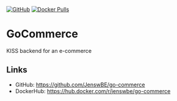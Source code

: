 [![GitHub](https://img.shields.io/github/license/JenswBE/go-commerce)](https://github.com/JenswBE/go-commerce)
[![Docker Pulls](https://img.shields.io/docker/pulls/jenswbe/go-commerce)](https://hub.docker.com/r/jenswbe/go-commerce)

# GoCommerce
KISS backend for an e-commerce

## Links
- GitHub: https://github.com/JenswBE/go-commerce
- DockerHub: https://hub.docker.com/r/jenswbe/go-commerce